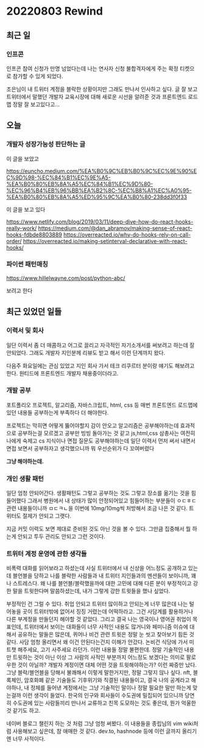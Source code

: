 # 20220803 Rewind

## 최근 일

### 인프콘

인프콘 참여 신청가 만명 넘었다는데 나는 연사자 신청 불합격자에게 주는 확정 티켓으로 참가할 수 있게 되었다.

조은님이 내 트위터 계정을 블락한 상황이지만 그래도 만나서 인사하고 싶다. 글 잘 보고 트위터에서 말했던 개발자 교육시장에 대해 새로운 시선을 알려준 것과 프론트엔드 로드맵 정말 잘 보고있다고...

## 오늘

### 개발자 성장가능성 판단하는 글

이 글을 보았고

<https://euncho.medium.com/%EA%B0%9C%EB%B0%9C%EC%9E%90%EC%9D%98-%EC%84%B1%EC%9E%A5-%EA%B0%80%EB%8A%A5%EC%84%B1%EC%9D%80-%EC%96%B4%EB%96%BB%EA%B2%8C-%EC%B8%A1%EC%A0%95-%EA%B0%80%EB%8A%A5%ED%95%9C%EA%B0%80-238dd3f0f33>

이 글을 보고 있다

<https://www.netlify.com/blog/2019/03/11/deep-dive-how-do-react-hooks-really-work/>
<https://medium.com/@dan_abramov/making-sense-of-react-hooks-fdbde8803889>
<https://overreacted.io/why-do-hooks-rely-on-call-order/>
<https://overreacted.io/making-setinterval-declarative-with-react-hooks/>

### 파이썬 패턴매칭

<https://www.hillelwayne.com/post/python-abc/>

보려고 한다

## 최근 있었던 일들

### 이력서 및 회사

일단 이력서 좀 더 매콤하고 어그로 끌리고 자극적인 자기소개서를 써보려고 하는데 잘 안되었다. 그래도 개발자 지인분께 리뷰도 받고 해서 이런 단계까지 왔다.

다음주 화요일에는 관심 있었고 지인 회사 가서 테크 리쿠르터 분이랑 얘기도 해보려고 한다. 원티드에 프론트엔드 개발자 채용중이더라고.

### 개발 공부

포트폴리오 프로젝트, 알고리즘, 자바스크립트, html, css 등 매번 프론트엔드 로드맵에 있던 내용들 공부하는게 부족하다 더 해야한다.

프로젝트는 막히면 어떻게 뚫어야할지 감이 안오고
알고리즘은 공부해야하는데 효과적으로 공부하는걸 모르겠고 공부만 빙빙 돌아가는 것 같고
js,html,css 삼총사는 여전히 나에게 숙제고
cs 지식이나 면접 질문도 공부해야하는데 일단 이력서 먼저 써서 내면서 면접 보면서 공부하자고 생각했으니까 뭐 우선순위가 다 꼬여버렸다

__그냥 해야하는데.__

### 개인 생활 패턴

일단 엄청 안되어간다. 생활패턴도 그렇고 공부하는 것도 그렇고 장소를 옮기는 것을 힘들어했다
그래서 병원에서 내 상태가 많이 안정되어있고 힘들어하는 부분들이 ㅇㄷㅎㄷ 관련 내용들이니까 ㅁㄷㅋㄴ을 이번에 10mg/10mg씩 처방해서 조금 나은 것 같다.
트위터도 절제가 안되고 그랫다.

지금 커밋 이력도 보면 제대로 준비된 것도 아닌 것을 볼 수 있다. 그만큼 집중해서 뭘 하는게 안되고 투두 관리도 안되고 그런 것이다.

### 트위터 계정 운영에 관한 생각들

비폭력 대화를 읽어보라고 하셨는데 사실 트위터에서 내 신상을 어느정도 공개하고 있는데 블언블을 당하고 나를 블락한 사람들과 내 트위터 지인들과의 멘션들이 보이니까, 꽤나 스트레스다. 왜 나를 블언블/블락했을까에 대한 고민에 대해 다른 분이 부정적이고 강한 말을 트윗한다며 말씀하셨는데, 내가 그렇게 강한 트윗들을 했나 싶었다.

부정적인 건 그럴 수 있다. 취업 안되고 트위터 많이하고 안되는게 너무 많은데 나는 털어놓을 곳이 트위터밖에 없어서 징징 거렸는데 어떡하라고. 그건 사담계를 활용하거나 다른 부계정을 만들던지 해야할 것 같았다. 그리고 결국 나는 영국이나 영어권 취업이 목표인데, 트위터에서 보이는 대화들이 너무 사적인 내용도 많거니와 페미니즘 이슈에 대해서 공유하는 말들은 많은데, 퀴어나 비건 관련 트윗은 정말 눈 씻고 찾아보기 힘든 것 같다. 사담 엄청 올리면서 왜 이건 안된다는건지 이해가 안갔다. 논비건 식당에 가서 미트챗 해주세요, 고기 사주세요 라던가. 이런 내용들 정말 불편한데. 정말 기술적인 내용만 트윗하는 것이 아닌 이상 그 사람의 사적인 부분까지 어느정도 보겠다는 의미로 팔로우한 것이 아닐까? 개발자 계정이면 대체 어떤 것을 트윗해야하는가? 이런 짜증만 났다. 그냥 블락/블언블을 당해서 불쾌해서 이렇게 말한거지만, 정말 그렇지 않나 싶다. nft, 블록체인, 암호화폐 같은 기술들도 기후위기와 직결된 내용들이고, 결국 나의 공계라고 해야하나, 내 정체를 들어낸 계정에서는 그냥 기술적인 말이나 정말 필요한 말만 하는게 맞는걸까 이런 생각이 들었다. 한국의 인구와 회사들이 수도권에 밀집되어 있으니까 당연히 수도권에 있는 사람들끼리 만나서 교류하고 친목 도모하는 것도 좋은데, 뭔가 억울한 것 같기도 하고.

네이버 블로그 챌린지 하는 것 처럼 그냥 엄청 써봤다. 이 내용들을 종립님의 vim wiki처럼 사용해보고 싶은데, 참 애매한 것 같다. dev.to, hashnode 등에 이런 글까지 올리기엔 너무 사적이다.
